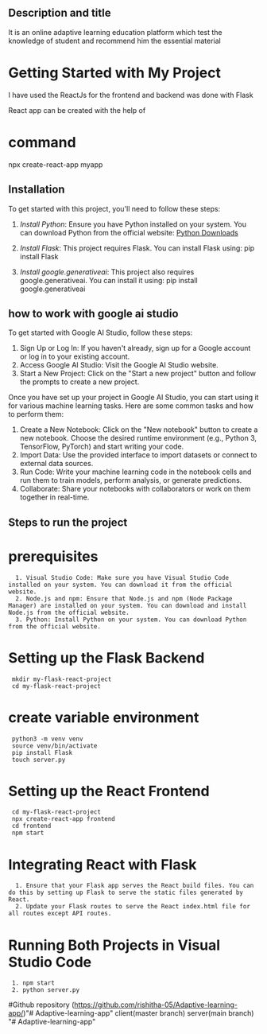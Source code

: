 ## Description and title 
   It is an online adaptive learning education platform which test the knowledge of student and recommend him the essential material

# Getting Started with My Project
   I have used the ReactJs for the frontend and backend was done with Flask

   React app can be created with the help of
   # command
   npx create-react-app myapp
## Installation

To get started with this project, you'll need to follow these steps:

1. *Install Python*: Ensure you have Python installed on your system. You can download Python from the official website: [Python Downloads](https://www.python.org/downloads/)

2. *Install Flask*: This project requires Flask. You can install Flask using: pip install Flask

3. *Install google.generativeai*: This project also requires google.generativeai. You can install it using: pip install google.generativeai


## how to work with google ai studio
   To get started with Google AI Studio, follow these steps:
   1. Sign Up or Log In: If you haven't already, sign up for a Google account or log in to your existing account.
   2. Access Google AI Studio: Visit the Google AI Studio website.
   3. Start a New Project: Click on the "Start a new project" button and follow the prompts to create a new project.

   Once you have set up your project in Google AI Studio, you can start using it for various machine learning tasks. Here are some common tasks and how to perform them:

   1. Create a New Notebook: Click on the "New notebook" button to create a new notebook. Choose the desired runtime environment (e.g., Python 3,  TensorFlow, PyTorch) and start writing your code.
   2. Import Data: Use the provided interface to import datasets or connect to external data sources.
   3. Run Code: Write your machine learning code in the notebook cells and run them to train models, perform analysis, or generate predictions.
   4. Collaborate: Share your notebooks with collaborators or work on them together in real-time.

## Steps to run the project
  # prerequisites 
      1. Visual Studio Code: Make sure you have Visual Studio Code installed on your system. You can download it from the official website.
      2. Node.js and npm: Ensure that Node.js and npm (Node Package Manager) are installed on your system. You can download and install Node.js from the official website.
      3. Python: Install Python on your system. You can download Python from the official website.
   # Setting up the Flask Backend
     mkdir my-flask-react-project
     cd my-flask-react-project
   # create variable environment
     python3 -m venv venv
     source venv/bin/activate 
     pip install Flask
     touch server.py
   # Setting up the React Frontend 
     cd my-flask-react-project
     npx create-react-app frontend
     cd frontend
     npm start
   #  Integrating React with Flask
      1. Ensure that your Flask app serves the React build files. You can do this by setting up Flask to serve the static files generated by React.
      2. Update your Flask routes to serve the React index.html file for all routes except API routes. 

   # Running Both Projects in Visual Studio Code
     1. npm start 
     2. python server.py



   #Github repository
 (https://github.com/rishitha-05/Adaptive-learning-app/)"# Adaptive-learning-app" 
 client(master branch)
 server(main branch)
"# Adaptive-learning-app" 
